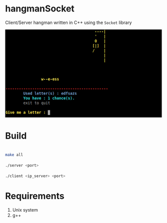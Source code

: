 hangmanSocket
=============

Client/Server hangman written in C++ using the `Socket` library

![alt tag](https://raw.githubusercontent.com/miagebdx/hangmanSocket/gh-pages/images/screen.png)

# Build

```bash

make all 

./server <port>

./client <ip_server> <port>

```

# Requirements 

1. Unix system 
2. g++

